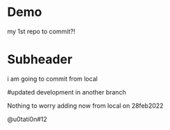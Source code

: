 # Demo

my 1st repo to commit?!

# Subheader

i am going to commit from local

#updated development in another branch

Nothing to worry
adding now from local on 28feb2022

@u0tati0n#12
